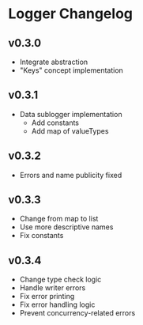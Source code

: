 # Logger Changelog

## v0.3.0

- Integrate abstraction
- "Keys" concept implementation

## v0.3.1

- Data sublogger implementation
  - Add constants
  - Add map of valueTypes

## v0.3.2

- Errors and name publicity fixed

## v0.3.3

- Change from map to list
- Use more descriptive names
- Fix constants

## v0.3.4

- Change type check logic
- Handle writer errors
- Fix error printing
- Fix error handling logic
- Prevent concurrency-related errors
